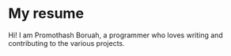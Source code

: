 # My resume

Hi! I am Promothash Boruah, a programmer who loves writing and contributing to the various projects.
